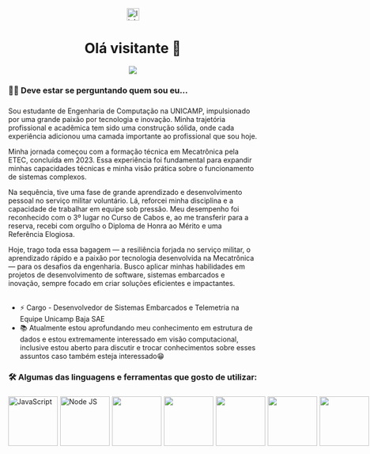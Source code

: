 <div align="center">

  <a href="https://www.linkedin.com/in/gustavo-carvalho-de-siqueira-3a0635374">
  <img src="https://img.shields.io/static/v1?message=LinkedIn&logo=linkedin&label=&color=0077B5&logoColor=white&labelColor=&style=for-the-badge" height="25" alt="linkedin logo"  /></a>

  <h1 align="center">Olá visitante 👋</h1>

  <img src="https://visitor-badge.laobi.icu/badge?page_id=gustavo.csiqueira&"  />

</div>

###

<h3 align="left">👩‍💻 Deve estar se perguntando quem sou eu...</h3>

###

<p align="left">
Sou estudante de Engenharia de Computação na UNICAMP, impulsionado por uma grande paixão por tecnologia e inovação. Minha trajetória profissional e acadêmica tem sido uma construção sólida, onde cada experiência adicionou uma camada importante ao profissional que sou hoje.

Minha jornada começou com a formação técnica em Mecatrônica pela ETEC, concluída em 2023. Essa experiência foi fundamental para expandir minhas capacidades técnicas e minha visão prática sobre o funcionamento de sistemas complexos.

Na sequência, tive uma fase de grande aprendizado e desenvolvimento pessoal no serviço militar voluntário. Lá, reforcei minha disciplina e a capacidade de trabalhar em equipe sob pressão. Meu desempenho foi reconhecido com o 3º lugar no Curso de Cabos e, ao me transferir para a reserva, recebi com orgulho o Diploma de Honra ao Mérito e uma Referência Elogiosa.

Hoje, trago toda essa bagagem — a resiliência forjada no serviço militar, o aprendizado rápido e a paixão por tecnologia desenvolvida na Mecatrônica — para os desafios da engenharia. Busco aplicar minhas habilidades em projetos de desenvolvimento de software, sistemas embarcados e inovação, sempre focado em criar soluções eficientes e impactantes.<br><br>

- ⚡ Cargo - Desenvolvedor de Sistemas Embarcados e Telemetria na Equipe Unicamp Baja SAE<br>
- 📚 Atualmente estou aprofundando meu conhecimento em estrutura de dados e estou extremamente interessado em visão computacional, inclusive estou aberto para discutir e trocar conhecimentos sobre esses assuntos caso também esteja interessado😁<br>

###

<h3 align="left">🛠 Algumas das linguagens e ferramentas que gosto de utilizar:</h3>

###

<div style="display: flex; gap: 1%;">
  
  
  <img src="https://cdn.jsdelivr.net/gh/devicons/devicon@latest/icons/javascript/javascript-original.svg" height="100" alt="JavaScript"/>
    
  <img src="https://cdn.jsdelivr.net/gh/devicons/devicon@latest/icons/nodejs/nodejs-original-wordmark.svg" height="100" alt="Node JS"/>

  <img src="https://cdn.jsdelivr.net/gh/devicons/devicon@latest/icons/arduino/arduino-original-wordmark.svg" height="100"/>


  <img src="https://cdn.jsdelivr.net/gh/devicons/devicon@latest/icons/python/python-original.svg" height="100"/>
          
  
  <img src="https://cdn.jsdelivr.net/gh/devicons/devicon@latest/icons/html5/html5-original.svg" height="100"/>


  <img src="https://cdn.jsdelivr.net/gh/devicons/devicon@latest/icons/css3/css3-original.svg" height="100"/>
          
  
  <img src="https://cdn.jsdelivr.net/gh/devicons/devicon@latest/icons/ruby/ruby-plain.svg" height="100"/>


  <img src="https://cdn.jsdelivr.net/gh/devicons/devicon@latest/icons/cplusplus/cplusplus-original.svg" height="100"/>
          
</div>

###

<!--
**gustavo-csiqueira/gustavo-csiqueira** is a ✨ _special_ ✨ repository because its `README.md` (this file) appears on your GitHub profile.

Here are some ideas to get you started:

- 🔭 I’m currently working on ...
- 🌱 I’m currently learning ...
- 👯 I’m looking to collaborate on ...
- 🤔 I’m looking for help with ...
- 💬 Ask me about ...
- 📫 How to reach me: ...
- 😄 Pronouns: ...
- ⚡ Fun fact: ...
-->


[def]: ww.linkedin.com/in/gustavo-carvalho-de-siqueira-3a063537